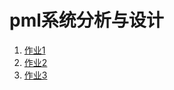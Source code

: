 # pml系统分析与设计

1. [作业1](./hw.md "作业1")
1. [作业2](http://www.baidu.com "作业2")
1. [作业3](http://www.baidu.com "作业3")